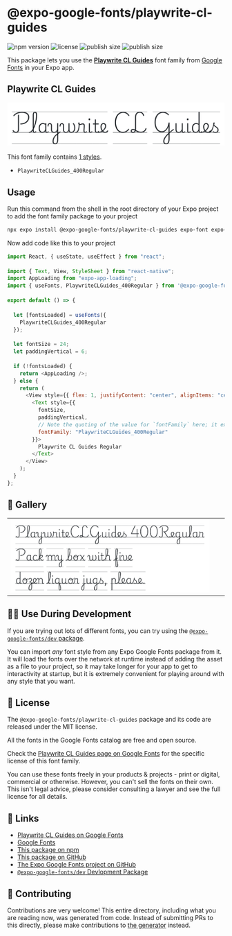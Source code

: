 # @expo-google-fonts/playwrite-cl-guides

![npm version](https://flat.badgen.net/npm/v/@expo-google-fonts/playwrite-cl-guides)
![license](https://flat.badgen.net/github/license/expo/google-fonts)
![publish size](https://flat.badgen.net/packagephobia/install/@expo-google-fonts/playwrite-cl-guides)
![publish size](https://flat.badgen.net/packagephobia/publish/@expo-google-fonts/playwrite-cl-guides)

This package lets you use the [**Playwrite CL Guides**](https://fonts.google.com/specimen/Playwrite+CL+Guides) font family from [Google Fonts](https://fonts.google.com/) in your Expo app.

## Playwrite CL Guides

![Playwrite CL Guides](./font-family.png)

This font family contains [1 styles](#-gallery).

- `PlaywriteCLGuides_400Regular`

## Usage

Run this command from the shell in the root directory of your Expo project to add the font family package to your project

```sh
npx expo install @expo-google-fonts/playwrite-cl-guides expo-font expo-app-loading
```

Now add code like this to your project

```js
import React, { useState, useEffect } from "react";

import { Text, View, StyleSheet } from "react-native";
import AppLoading from "expo-app-loading";
import { useFonts, PlaywriteCLGuides_400Regular } from '@expo-google-fonts/playwrite-cl-guides';

export default () => {

  let [fontsLoaded] = useFonts({
    PlaywriteCLGuides_400Regular
  });

  let fontSize = 24;
  let paddingVertical = 6;

  if (!fontsLoaded) {
    return <AppLoading />;
  } else {
    return (
      <View style={{ flex: 1, justifyContent: "center", alignItems: "center" }}>
        <Text style={{
          fontSize,
          paddingVertical,
          // Note the quoting of the value for `fontFamily` here; it expects a string!
          fontFamily: "PlaywriteCLGuides_400Regular"
        }}>
          Playwrite CL Guides Regular
        </Text>
      </View>
    );
  }
};
```

## 🔡 Gallery


||||
|-|-|-|
|![PlaywriteCLGuides_400Regular](./PlaywriteCLGuides_400Regular.ttf.png)||||


## 👩‍💻 Use During Development

If you are trying out lots of different fonts, you can try using the [`@expo-google-fonts/dev` package](https://github.com/expo/google-fonts/tree/master/font-packages/dev#readme).

You can import _any_ font style from any Expo Google Fonts package from it. It will load the fonts over the network at runtime instead of adding the asset as a file to your project, so it may take longer for your app to get to interactivity at startup, but it is extremely convenient for playing around with any style that you want.


## 📖 License

The `@expo-google-fonts/playwrite-cl-guides` package and its code are released under the MIT license.

All the fonts in the Google Fonts catalog are free and open source.

Check the [Playwrite CL Guides page on Google Fonts](https://fonts.google.com/specimen/Playwrite+CL+Guides) for the specific license of this font family.

You can use these fonts freely in your products & projects - print or digital, commercial or otherwise. However, you can't sell the fonts on their own. This isn't legal advice, please consider consulting a lawyer and see the full license for all details.

## 🔗 Links

- [Playwrite CL Guides on Google Fonts](https://fonts.google.com/specimen/Playwrite+CL+Guides)
- [Google Fonts](https://fonts.google.com/)
- [This package on npm](https://www.npmjs.com/package/@expo-google-fonts/playwrite-cl-guides)
- [This package on GitHub](https://github.com/expo/google-fonts/tree/master/font-packages/playwrite-cl-guides)
- [The Expo Google Fonts project on GitHub](https://github.com/expo/google-fonts)
- [`@expo-google-fonts/dev` Devlopment Package](https://github.com/expo/google-fonts/tree/master/font-packages/dev)

## 🤝 Contributing

Contributions are very welcome! This entire directory, including what you are reading now, was generated from code. Instead of submitting PRs to this directly, please make contributions to [the generator](https://github.com/expo/google-fonts/tree/master/packages/generator) instead.
